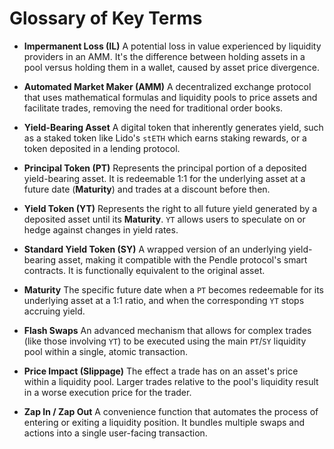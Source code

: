 # Glossary of Key Terms

* **Impermanent Loss (IL)**
    A potential loss in value experienced by liquidity providers in an AMM. It's the difference between holding assets in a pool versus holding them in a wallet, caused by asset price divergence.

* **Automated Market Maker (AMM)**
    A decentralized exchange protocol that uses mathematical formulas and liquidity pools to price assets and facilitate trades, removing the need for traditional order books.

* **Yield-Bearing Asset**
    A digital token that inherently generates yield, such as a staked token like Lido's `stETH` which earns staking rewards, or a token deposited in a lending protocol.

* **Principal Token (PT)**
    Represents the principal portion of a deposited yield-bearing asset. It is redeemable 1:1 for the underlying asset at a future date (**Maturity**) and trades at a discount before then.

* **Yield Token (YT)**
    Represents the right to all future yield generated by a deposited asset until its **Maturity**. `YT` allows users to speculate on or hedge against changes in yield rates.

* **Standard Yield Token (SY)**
    A wrapped version of an underlying yield-bearing asset, making it compatible with the Pendle protocol's smart contracts. It is functionally equivalent to the original asset.

* **Maturity**
    The specific future date when a `PT` becomes redeemable for its underlying asset at a 1:1 ratio, and when the corresponding `YT` stops accruing yield.

* **Flash Swaps**
    An advanced mechanism that allows for complex trades (like those involving `YT`) to be executed using the main `PT`/`SY` liquidity pool within a single, atomic transaction.

* **Price Impact (Slippage)**
    The effect a trade has on an asset's price within a liquidity pool. Larger trades relative to the pool's liquidity result in a worse execution price for the trader.

* **Zap In / Zap Out**
    A convenience function that automates the process of entering or exiting a liquidity position. It bundles multiple swaps and actions into a single user-facing transaction.